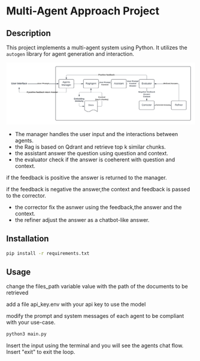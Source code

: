 # Multi-Agent Approach Project

## Description
This project implements a multi-agent system using Python. It utilizes the `autogen` library for agent generation and interaction.

![alt text](https://github.com/mimmol99/MultiAgents/blob/main/MultiAgents_diagram.png?raw=true)

- The manager handles the user input and the interactions between agents.
- the Rag is based on Qdrant and retrieve top k similar chunks.
- the assistant answer the question using question and context.
- the evaluator check if the answer is coeherent with question and context.
  
 if the feedback is positive the answer is returned to the manager.
 
 if the feedback is negative the answer,the context and feedback is passed to the corrector.
 
- the corrector fix the asnwer using the feedback,the answer and the context.
- the refiner adjust the answer as a chatbot-like answer.
  
## Installation
```bash
pip install -r requirements.txt
```

## Usage

change the files_path variable value with the path of the documents to be retrieved

add a file api_key.env with your api key to use the model

modify the prompt and system messages of each agent to be compliant with your use-case.

```bash
python3 main.py
```

Insert the input using the terminal and you will see the agents chat flow. Insert "exit" to exit the loop.
